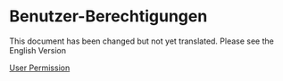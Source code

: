 <!-- add-breadcrumbs -->
# Benutzer-Berechtigungen

This document has been changed but not yet translated. Please see the English Version

<a href="/docs/v13/user/manual/en/setting-up/users-and-permissions/user-permissions">User Permission</a>

